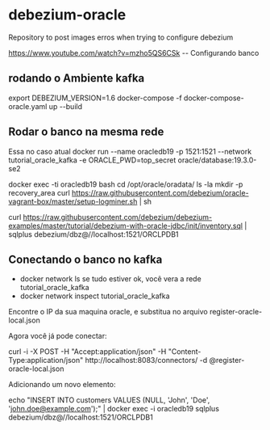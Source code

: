 # debezium-oracle
Repository to post images erros when trying to configure debezium


https://www.youtube.com/watch?v=mzho5QS6CSk  -- Configurando banco

## rodando o Ambiente kafka

export DEBEZIUM_VERSION=1.6
docker-compose -f docker-compose-oracle.yaml up --build


## Rodar o banco na mesma rede
Essa no caso atual 
docker run --name oracledb19 -p 1521:1521 --network tutorial_oracle_kafka  -e ORACLE_PWD=top_secret oracle/database:19.3.0-se2


docker exec -ti oracledb19 bash
cd /opt/oracle/oradata/
ls -la
mkdir -p recovery_area
curl https://raw.githubusercontent.com/debezium/oracle-vagrant-box/master/setup-logminer.sh | sh


curl  https://raw.githubusercontent.com/debezium/debezium-examples/master/tutorial/debezium-with-oracle-jdbc/init/inventory.sql | sqlplus debezium/dbz@//localhost:1521/ORCLPDB1

## Conectando o banco no kafka
 - docker network ls 
se tudo estiver ok, você vera a rede tutorial_oracle_kafka
 - docker network inspect tutorial_oracle_kafka 
 
 Encontre o IP da sua maquina oracle, e substitua no arquivo register-oracle-local.json

 Agora você já pode conectar:
 
curl -i -X POST -H "Accept:application/json" -H  "Content-Type:application/json" http://localhost:8083/connectors/ -d @register-oracle-local.json




Adicionando um novo elemento:

echo "INSERT INTO customers VALUES (NULL, 'John', 'Doe', 'john.doe@example.com');" | docker exec -i oracledb19 sqlplus debezium/dbz@//localhost:1521/ORCLPDB1

